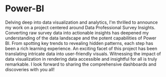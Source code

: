 # Power-BI
Delving deep into data visualization and analytics, I'm thrilled to announce my work on a project centered around Data Professional Survey Insights. Converting raw survey data into actionable insights has deepened my understanding of the data landscape and the potent capabilities of Power BI. From spotting key trends to revealing hidden patterns, each step has been a rich learning experience.
An exciting facet of this project has been translating intricate data into user-friendly visuals. Witnessing the impact of data visualization in rendering data accessible and insightful for all is truly remarkable. I look forward to sharing the comprehensive dashboards and discoveries with you all!
